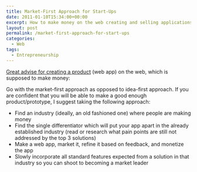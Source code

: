 ```yaml
---
title: Market-First Approach for Start-Ups
date: 2011-01-10T15:34:00+00:00
excerpt: How to make money on the web creating and selling applications.
layout: post
permalink: /market-first-approach-for-start-ups
categories:
  - Web
tags:
  - Entrepreneurship
---
```

[Great advise for creating a product](http://paraschopra.com/blog/entrepreneurship/webapp-is-not-going-to-make-money.htm) (web app) on the web, which is supposed to make money:

Go with the market-first approach as opposed to idea-first approach. If you are confident that you will be able to make a good enough product/prototype, I suggest taking the following approach:

  * Find an industry (ideally, an old fashioned one) where people are making money
  * Find the single differentiator which will put your app apart in the already established industry (read or research what pain points are still not addressed by the top 3 solutions)
  * Make a web app, market it, refine it based on feedback, and monetize the app
  * Slowly incorporate all standard features expected from a solution in that industry so you can shoot to becoming a market leader